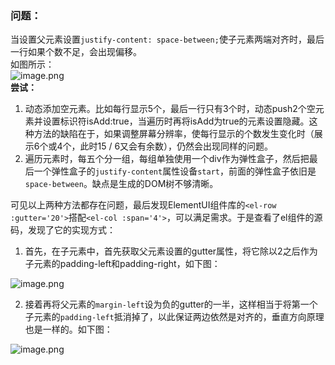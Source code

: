 ### 问题：
当设置父元素设置`justify-content: space-between;`使子元素两端对齐时，最后一行如果个数不足，会出现偏移。<br />如图所示：<br />![image.png](https://cdn.nlark.com/yuque/0/2023/png/23035706/1680055401897-f51da0ce-8769-417e-81e7-dbbae4450c4e.png#averageHue=%23fefefd&clientId=u0775e681-681f-4&from=paste&height=351&id=u17cdbb9e&name=image.png&originHeight=351&originWidth=1631&originalType=binary&ratio=1&rotation=0&showTitle=false&size=14007&status=done&style=shadow&taskId=u7c9efc25-3faa-4306-b96d-e2be049ecb9&title=&width=1631)<br />**尝试：**

1. 动态添加空元素。比如每行显示5个，最后一行只有3个时，动态push2个空元素并设置标识符isAdd:true，当遍历时再将isAdd为true的元素设置隐藏。这种方法的缺陷在于，如果调整屏幕分辨率，使每行显示的个数发生变化时（展示6个或4个，此时15 / 6又会有余数），仍然会出现同样的问题。
2. 遍历元素时，每五个分一组，每组单独使用一个div作为弹性盒子，然后把最后一个弹性盒子的`justify-content`属性设备`start`，前面的弹性盒子依旧是`space-between`。缺点是生成的DOM树不够清晰。

可见以上两种方法都存在问题，最后发现ElementUI组件库的`<el-row :gutter='20'>`搭配`<el-col :span='4'>`，可以满足需求。于是查看了el组件的源码，发现了它的实现方式：

1. 首先，在子元素中，首先获取父元素设置的gutter属性，将它除以2之后作为子元素的padding-left和padding-right，如下图：

![image.png](https://cdn.nlark.com/yuque/0/2023/png/23035706/1680056041276-0db96aa3-189b-4984-bb65-ab1e874c0a0e.png#averageHue=%23fefefd&clientId=u0775e681-681f-4&from=paste&height=98&id=u01f6aef8&name=image.png&originHeight=98&originWidth=353&originalType=binary&ratio=1&rotation=0&showTitle=false&size=4693&status=done&style=shadow&taskId=uba68e47f-7396-49bc-b963-0d41c1c0a5b&title=&width=353)

2. 接着再将父元素的`margin-left`设为负的gutter的一半，这样相当于将第一个子元素的`padding-left`抵消掉了，以此保证两边依然是对齐的，垂直方向原理也是一样的。如下图： 

![image.png](https://cdn.nlark.com/yuque/0/2023/png/23035706/1680056449311-c59b02f4-d699-412e-8c4e-1b158b15f78f.png#averageHue=%23fefefd&clientId=u0775e681-681f-4&from=paste&height=114&id=uf0cad288&name=image.png&originHeight=96&originWidth=318&originalType=binary&ratio=1&rotation=0&showTitle=false&size=4637&status=done&style=shadow&taskId=ub50e080a-1ea0-4181-b94f-6fa1e7505d8&title=&width=377)

